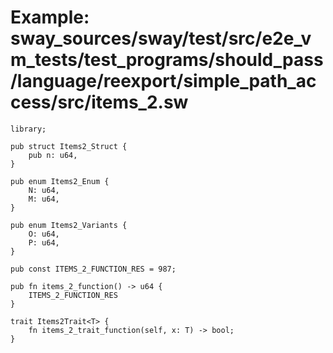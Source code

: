 # Example: sway_sources/sway/test/src/e2e_vm_tests/test_programs/should_pass/language/reexport/simple_path_access/src/items_2.sw

```sway
library;

pub struct Items2_Struct {
    pub n: u64,
}

pub enum Items2_Enum {
    N: u64,
    M: u64,
}

pub enum Items2_Variants {
    O: u64,
    P: u64,
}

pub const ITEMS_2_FUNCTION_RES = 987;

pub fn items_2_function() -> u64 {
    ITEMS_2_FUNCTION_RES
}

trait Items2Trait<T> {
    fn items_2_trait_function(self, x: T) -> bool;
}

```
